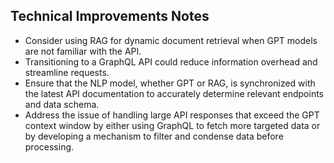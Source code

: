 ## Technical Improvements Notes

- Consider using RAG for dynamic document retrieval when GPT models are not familiar with the API.
- Transitioning to a GraphQL API could reduce information overhead and streamline requests.
- Ensure that the NLP model, whether GPT or RAG, is synchronized with the latest API documentation to accurately determine relevant endpoints and data schema.
- Address the issue of handling large API responses that exceed the GPT context window by either using GraphQL to fetch more targeted data or by developing a mechanism to filter and condense data before processing.
